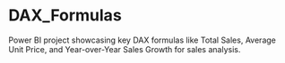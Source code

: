 # DAX_Formulas
Power BI project showcasing key DAX formulas like Total Sales, Average Unit Price, and Year-over-Year Sales Growth for sales analysis.
